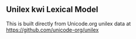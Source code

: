 Unilex kwi Lexical Model
----------------------

This is built directly from Unicode.org unilex data at
https://github.com/unicode-org/unilex

